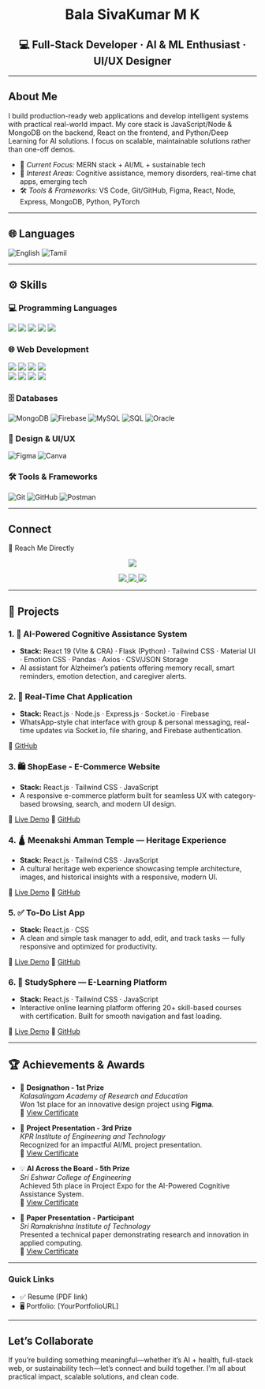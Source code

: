 <div align="center">
  <h1> Bala SivaKumar M K</h1>
  <h2><b>💻 Full-Stack Developer · AI & ML Enthusiast · UI/UX Designer  </b></h2>
</div>

---

## About Me  
I build production-ready web applications and develop intelligent systems with practical real-world impact. My core stack is JavaScript/Node & MongoDB on the backend, React on the frontend, and Python/Deep Learning for AI solutions. I focus on scalable, maintainable solutions rather than one-off demos.

- 🎯 *Current Focus:* MERN stack + AI/ML + sustainable tech  
- 🧠 *Interest Areas:* Cognitive assistance, memory disorders, real-time chat apps, emerging tech  
- 🛠 *Tools & Frameworks:* VS Code, Git/GitHub, Figma, React, Node, Express, MongoDB, Python, PyTorch

---

## 🌐 Languages
![English](https://img.shields.io/badge/English-0078D6?style=for-the-badge&logo=google-translate&logoColor=white)
![Tamil](https://img.shields.io/badge/Tamil-A52A2A?style=for-the-badge)

---

## ⚙️ Skills

### 💻 Programming Languages
<p>
  <img src="https://img.shields.io/badge/Python-3776AB?style=for-the-badge&logo=python&logoColor=white">
  <img src="https://img.shields.io/badge/Java-007396?style=for-the-badge&logo=openjdk&logoColor=white">
  <img src="https://img.shields.io/badge/JavaScript-F7DF1E?style=for-the-badge&logo=javascript&logoColor=black">
  <img src="https://img.shields.io/badge/TypeScript-007ACC?style=for-the-badge&logo=typescript&logoColor=white">
  <img src="https://img.shields.io/badge/C-00599C?style=for-the-badge&logo=c&logoColor=white">
</p>

### 🌐 Web Development
<p>
  <img src="https://img.shields.io/badge/Node.js-339933?style=for-the-badge&logo=node.js&logoColor=white">
  <img src="https://img.shields.io/badge/Express.js-000000?style=for-the-badge&logo=express&logoColor=white">
  <img src="https://img.shields.io/badge/FastAPI-009688?style=for-the-badge&logo=fastapi&logoColor=white">
  <img src="https://img.shields.io/badge/React.js-61DAFB?style=for-the-badge&logo=react&logoColor=black"> <br> 
  <img src="https://img.shields.io/badge/Svelte-FF3E00?style=for-the-badge&logo=svelte&logoColor=white">
  <img src="https://img.shields.io/badge/HTML5-E34F26?style=for-the-badge&logo=html5&logoColor=white">
  <img src="https://img.shields.io/badge/CSS3-1572B6?style=for-the-badge&logo=css3&logoColor=white">
  <img src="https://img.shields.io/badge/TailwindCSS-38B2AC?style=for-the-badge&logo=tailwind-css&logoColor=white">
</p>


### 🗄️ Databases
  ![MongoDB](https://img.shields.io/badge/MongoDB-47A248?style=for-the-badge&logo=mongodb&logoColor=white)
  ![Firebase](https://img.shields.io/badge/Firebase-FFCA28?style=for-the-badge&logo=firebase&logoColor=black)
  ![MySQL](https://img.shields.io/badge/MySQL-4479A1?style=for-the-badge&logo=mysql&logoColor=white)
  ![SQL](https://img.shields.io/badge/SQL-336791?style=for-the-badge&logo=postgresql&logoColor=white)
  ![Oracle](https://img.shields.io/badge/Oracle-F80000?style=for-the-badge&logo=oracle&logoColor=white)

### 🎨 Design & UI/UX
  ![Figma](https://img.shields.io/badge/Figma-F24E1E?style=for-the-badge&logo=figma&logoColor=white)
  ![Canva](https://img.shields.io/badge/Canva-00C4CC?style=for-the-badge&logo=canva&logoColor=white)

### 🛠 Tools & Frameworks 
  ![Git](https://img.shields.io/badge/Git-F05032?style=for-the-badge&logo=git&logoColor=white)
  ![GitHub](https://img.shields.io/badge/GitHub-181717?style=for-the-badge&logo=github&logoColor=white)
  ![Postman](https://img.shields.io/badge/Postman-FF6C37?style=for-the-badge&logo=postman&logoColor=white)

---
<h2> Connect </h2>
<p> 📩 Reach Me Directly </p>

<p align="center">
  <a href="mailto:balasivakumar027@gmail.com">
    <img src="https://img.shields.io/badge/balasivakumar027%40gmail.com-D14836?style=for-the-badge&logo=gmail&logoColor=white">
  </a>
</p>
<p align="center">
  <a href="https://www.linkedin.com/in/balasivakumar-mk/">
    <img src="https://img.shields.io/badge/LinkedIn-0077B5?style=for-the-badge&logo=linkedin&logoColor=white">
  </a>
  <a href="https://github.com/BalaSivaKumar27">
    <img src="https://img.shields.io/badge/GitHub-181717?style=for-the-badge&logo=github&logoColor=white">
  </a>
  <a href="tel:+916383492141">
    <img src="https://img.shields.io/badge/Phone-%2B91%2063834%2092141-2E8B57?style=for-the-badge&logo=whatsapp&logoColor=white">
  </a>
</p>



---

## 🧩 Projects  

### 1. 🧠 AI-Powered Cognitive Assistance System  
  - **Stack:** React 19 (Vite & CRA) · Flask (Python) · Tailwind CSS · Material UI · Emotion CSS · Pandas · Axios · CSV/JSON Storage  
  - AI assistant for Alzheimer’s patients offering memory recall, smart reminders, emotion detection, and caregiver alerts.

### 2. 💬 Real-Time Chat Application  
  - **Stack:** React.js · Node.js · Express.js · Socket.io · Firebase  
  - WhatsApp-style chat interface with group & personal messaging, real-time updates via Socket.io, file sharing, and Firebase authentication.

🔗 [GitHub](https://github.com/BalaSivaKumar27/RealTime-Chat-App)  

### 3. 🛍️ ShopEase - E-Commerce Website  
  - **Stack:** React.js · Tailwind CSS · JavaScript  
  - A responsive e-commerce platform built for seamless UX with category-based browsing, search, and modern UI design.  

🔗 [Live Demo](https://shop-ease-e-commerce-website-plum.vercel.app/) 🔗 [GitHub](https://github.com/BalaSivaKumar27/ShopEase-E-Commerce-Website)  

### 4. 🛕 Meenakshi Amman Temple — Heritage Experience  
  - **Stack:** React.js · Tailwind CSS · JavaScript  
  - A cultural heritage web experience showcasing temple architecture, images, and historical insights with a responsive, modern UI.

🔗 [Live Demo](https://meenakshi-amman-temple.vercel.app/) 🔗 [GitHub](https://github.com/BalaSivaKumar27/Meenakshi-Amman-Temple)  

### 5. ✅ To-Do List App  
  - **Stack:** React.js · CSS  
  - A clean and simple task manager to add, edit, and track tasks — fully responsive and optimized for productivity.

🔗 [Live Demo](https://to-do-list-lilac-three-42.vercel.app/) 🔗 [GitHub](https://github.com/BalaSivaKumar27/To-do-listm)  

### 6. 📘 StudySphere — E-Learning Platform  
  - **Stack:** React.js · Tailwind CSS · JavaScript  
  - Interactive online learning platform offering 20+ skill-based courses with certification. Built for smooth navigation and fast loading.  

🔗 [Live Demo](https://study-sphere-omega-olive.vercel.app/) 🔗 [GitHub](https://github.com/BalaSivaKumar27/StudySphere-)  

---

## 🏆 Achievements & Awards  

- 🥇 **Designathon - 1st Prize**  
  *Kalasalingam Academy of Research and Education*  
  Won 1st place for an innovative design project using **Figma**.  
  📜 [View Certificate](https://ik.imagekit.io/SivaKumar/Certificates/Kalasalingam.jpg?updatedAt=1751303162762)

- 🥉 **Project Presentation - 3rd Prize**  
  *KPR Institute of Engineering and Technology*  
  Recognized for an impactful AI/ML project presentation.  
  📜 [View Certificate](https://ik.imagekit.io/SivaKumar/Certificates/KPR.jpg?updatedAt=1751303160926)

- 💡 **AI Across the Board - 5th Prize**  
  *Sri Eshwar College of Engineering*  
  Achieved 5th place in Project Expo for the AI-Powered Cognitive Assistance System.  
  📜 [View Certificate](https://ik.imagekit.io/SivaKumar/Certificates/Sri_Eshwar.jpg?updatedAt=1751303161371)

- 📄 **Paper Presentation - Participant**  
  *Sri Ramakrishna Institute of Technology*  
  Presented a technical paper demonstrating research and innovation in applied computing.  
  📜 [View Certificate](https://ik.imagekit.io/SivaKumar/Certificates/Sri%20Ramakrishna.jpg?updatedAt=1751303161858)

---

### Quick Links  
- ✅ Resume (PDF link)  
- 🖥 Portfolio: [YourPortfolioURL] 
---

## Let’s Collaborate  
If you’re building something meaningful—whether it’s AI + health, full-stack web, or sustainability tech—let’s connect and build together. I’m all about practical impact, scalable solutions, and clean code.  
